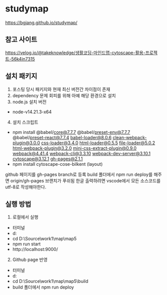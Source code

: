 # studymap
https://bgjang.github.io/studymap/

## 참고 사이트
https://velog.io/@takeknowledge/생활코딩-마인드맵-cytoscape-활용-프로젝트-56k4in7315

## 설치 패키지
1. 포스팅 당시 패키지와 현재 최신 버전간 차이점이 존재
2. dependency 문제 회피를 위해 아예 해당 환경으로 설치
3. node.js 설치 버전
- node-v14.21.3-x64
4. 설치 스크립트 
- npm install @babel/core@7.7.7 @babel/preset-env@7.7.7 @babel/preset-react@7.7.4 babel-loader@8.0.6 clean-webpack-plugin@3.0.0 css-loader@3.4.0 html-loader@0.5.5 file-loader@5.0.2 html-webpack-plugin@3.2.0 mini-css-extract-plugin@0.9.0 webpack@4.41.4 webpack-cli@3.3.10 webpack-dev-server@3.10.1 cytoscape@3.12.1 gh-pages@2.1.1
- npm install cytoscape-cose-bilkent (layout)

github 페이지를 gh-pages branch로 등록
build 폴더에서 npm run deploy를 해주면 origin/gh-pages 브랜치가 푸쉬됨
한글 출력하려면 vscode에서 모든 소스코드를 utf-8로 작성해야한다.

## 실행 방법
1. 로컬에서 실행
- 터미널
- d:
- cd D:\Source\work1\map\map5
- npm run start
- http://localhost:9000/

2. Github page 반영
- 터미널
- d:
- cd D:\Source\work1\map\map5\build
- build 폴더에서 npm run deploy